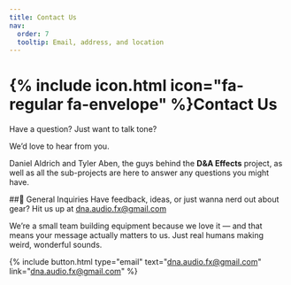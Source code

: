 ```yaml
---
title: Contact Us
nav:
  order: 7
  tooltip: Email, address, and location
---
```


# {% include icon.html icon="fa-regular fa-envelope" %}Contact Us

Have a question? Just want to talk tone?

We’d love to hear from you.

Daniel Aldrich and Tyler Aben, the guys behind the **D&A Effects** project, as well as all the sub-projects are here to answer any questions you might have.

##📩 General Inquiries
Have feedback, ideas, or just wanna nerd out about gear?
Hit us up at [dna.audio.fx@gmail.com](dna.audio.fx@gmail.com)

We’re a small team building equipment because we love it — and that means your message actually matters to us. Just real humans making weird, wonderful sounds.

{%
  include button.html
  type="email"
  text="dna.audio.fx@gmail.com"
  link="dna.audio.fx@gmail.com"
%}

